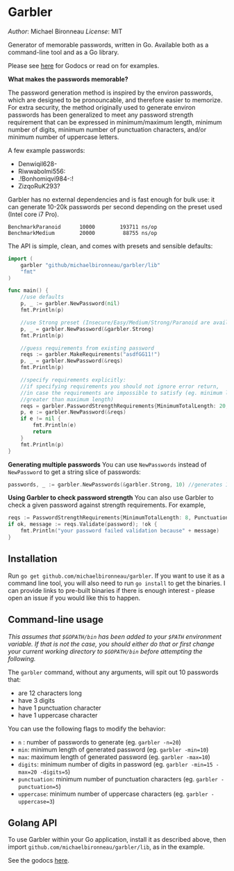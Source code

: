 # Garbler

*Author*: Michael Bironneau
*License*: MIT

Generator of memorable passwords, written in Go. Available both as a command-line tool and as a Go library.

Please see [here](http://godoc.org/github.com/michaelbironneau/garbler/lib) for Godocs or read on for examples.

**What makes the passwords memorable?**

The password generation method is inspired by the environ passwords, which are designed to be pronouncable, and therefore easier to memorize. For extra security, the method originally used to generate environ passwords has been generalized to meet any password strength requirement that can be expressed in minimum/maximum length, minimum number of digits, minimum number of punctuation characters, and/or minimum number of uppercase letters.

A few example passwords:

* Denwiqil628-
* Riwwabolmi556:
* .!Bonhomiqvi984-:!
* ZizqoRuK293?

Garbler has no external dependencies and is fast enough for bulk use: it can generate 10-20k passwords per second depending on the preset used (Intel core i7 Pro).

```
BenchmarkParanoid	   10000	    193711 ns/op
BenchmarkMedium	       20000	     88755 ns/op
```

The API is simple, clean, and comes with presets and sensible defaults:
```go
import (
	garbler "github/michaelbironneau/garbler/lib"
	"fmt"
)

func main() {
	//use defaults
	p, _ := garbler.NewPassword(nil)
	fmt.Println(p)

	//use Strong preset (Insecure/Easy/Medium/Strong/Paranoid are available)
	p, _ = garbler.NewPassword(&garbler.Strong)
	fmt.Println(p)

	//guess requirements from existing password
	reqs := garbler.MakeRequirements("asdfGG11!")
	p, _ = garbler.NewPassword(&reqs)
	fmt.Println(p)

	//specify requirements explicitly:
	//if specifying requirements you should not ignore error return,
	//in case the requirements are impossible to satisfy (eg. minimum length is
    //greater than maximum length)
	reqs = garbler.PasswordStrengthRequirements{MinimumTotalLength: 20, Digits:10}
	p, e := garbler.NewPassword(&reqs)
	if e != nil {
		fmt.Println(e)
		return
	}
	fmt.Println(p)
}
```

**Generating multiple passwords**
You can use `NewPasswords` instead of `NewPassword` to get a string slice of passwords:
```go
passwords, _ := garbler.NewPasswords(&garbler.Strong, 10) //generates 10 passwords with Strong preset
```

**Using Garbler to check password strength**
You can also use Garbler to check a given password against strength requirements. For example,

```go
reqs := PasswordStrengthRequirements{MinimumTotalLength: 8, Punctuation: 1, Uppercase: 1, Digits: 1}
if ok, message := reqs.Validate(password); !ok {
	fmt.Println("your password failed validation because" + message)
}
```

## Installation

Run `go get github.com/michaelbironneau/garbler`. If you want to use it as a command line tool, you will also need to run `go install` to get the binaries. I can provide links to pre-built binaries if there is enough interest - please open an issue if you would like this to happen.

## Command-line usage

*This assumes that `$GOPATH/bin` has been added to your `$PATH` environment variable. If that is not the case, you should either do that or first change your current working directory to `$GOPATH/bin` before attempting the following.*

The `garbler` command, without any arguments, will spit out 10 passwords that:

* are 12 characters long
* have 3 digits
* have 1 punctuation character
* have 1 uppercase character

You can use the following flags to modify the behavior:

* `n` : number of passwords to generate (eg. `garbler -n=20`)
* `min`: minimum length of generated password (eg. `garbler -min=10`)
* `max`: maximum length of generated password (eg. `garbler -max=10`)
* `digits`: minimum number of digits in password (eg. `garbler -min=15 -max=20 -digits=5`)
* `punctuation`: minimum number of punctuation characters (eg. `garbler -punctuation=5`)
* `uppercase`: minimum number of uppercase characters (eg. `garbler -uppercase=3`)

## Golang API

To use Garbler within your Go application, install it as described above, then import `github.com/michaelbironneau/garbler/lib`, as in the example.

See the godocs [here](http://godoc.org/github.com/michaelbironneau/garbler/lib).
